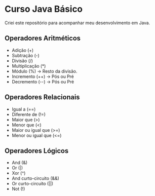 # Curso Java Básico

Criei este repositório para acompanhar meu desenvolvimento em Java.

## Operadores Aritméticos
* Adição (+)
* Subtração (-)
* Divisão (/)
* Multiplicação (*)
* Módulo (%) -> Resto da divisão.
* Incremento (++) -> Pós ou Pré
* Decremento (--) -> Pós ou Pré

## Operadores Relacionais
* Igual a (==)
* Diferente de (!=)
* Maior que (>)
* Menor que (<)
* Maior ou igual que (>=)
* Menor ou igual que (<=)

## Operadores Lógicos
* And (&)
* Or (|)
* Xor (^)
* And curto-circuito (&&)
* Or curto-circuito (||)
* Not (!)